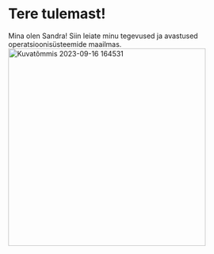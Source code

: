 # Tere tulemast!

Mina olen Sandra!
Siin leiate minu tegevused ja avastused operatsioonisüsteemide maailmas.
<img width="398" alt="Kuvatõmmis 2023-09-16 164531" src="https://github.com/sandisyske/OpSys/assets/120086951/a5f04d12-d301-49c3-b852-4d42154d86a1">
